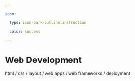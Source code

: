 ```yaml
---

icon: 

  type: icon-park-outline:instruction

  color: success

---
```


# Web Development

html / css / layout / web apps / web frameworks / deployment
